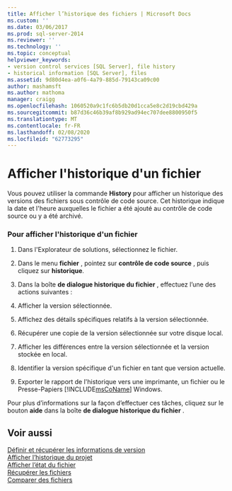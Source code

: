 ```yaml
---
title: Afficher l’historique des fichiers | Microsoft Docs
ms.custom: ''
ms.date: 03/06/2017
ms.prod: sql-server-2014
ms.reviewer: ''
ms.technology: ''
ms.topic: conceptual
helpviewer_keywords:
- version control services [SQL Server], file history
- historical information [SQL Server], files
ms.assetid: 9d80d4ea-a0f6-4a79-885d-79143ca09c00
author: mashamsft
ms.author: mathoma
manager: craigg
ms.openlocfilehash: 1060520a9c1fc6b5db20d1cca5e8c2d19cbd429a
ms.sourcegitcommit: b87d36c46b39af8b929ad94ec707dee8800950f5
ms.translationtype: MT
ms.contentlocale: fr-FR
ms.lasthandoff: 02/08/2020
ms.locfileid: "62773295"
---
```

# <a name="view-file-history"></a>Afficher l'historique d'un fichier
  Vous pouvez utiliser la commande **History** pour afficher un historique des versions des fichiers sous contrôle de code source. Cet historique indique la date et l'heure auxquelles le fichier a été ajouté au contrôle de code source ou y a été archivé.  
  
### <a name="to-view-the-history-of-a-file"></a>Pour afficher l'historique d'un fichier  
  
1.  Dans l'Explorateur de solutions, sélectionnez le fichier.  
  
2.  Dans le menu **fichier** , pointez sur **contrôle de code source** , puis cliquez sur **historique**.  
  
3.  Dans la boîte **de dialogue historique du fichier** , effectuez l’une des actions suivantes :  
  
4.  Afficher la version sélectionnée.  
  
5.  Affichez des détails spécifiques relatifs à la version sélectionnée.  
  
6.  Récupérer une copie de la version sélectionnée sur votre disque local.  
  
7.  Afficher les différences entre la version sélectionnée et la version stockée en local.  
  
8.  Identifier la version spécifique d'un fichier en tant que version actuelle.  
  
9. Exporter le rapport de l'historique vers une imprimante, un fichier ou le Presse-Papiers [!INCLUDE[msCoName](../includes/msconame-md.md)] Windows.  
  
 Pour plus d’informations sur la façon d’effectuer ces tâches, cliquez sur le bouton **aide** dans la boîte **de dialogue historique du fichier** .  
  
## <a name="see-also"></a>Voir aussi  
 [Définir et récupérer les informations de version](../../2014/database-engine/set-and-retrieve-version-information.md)   
 [Afficher l’historique du projet](../../2014/database-engine/view-project-history.md)   
 [Afficher l’état du fichier](../../2014/database-engine/view-file-status.md)   
 [Récupérer les fichiers](../../2014/database-engine/retrieve-files.md)   
 [Comparer des fichiers](../../2014/database-engine/compare-files.md)  
  
  
